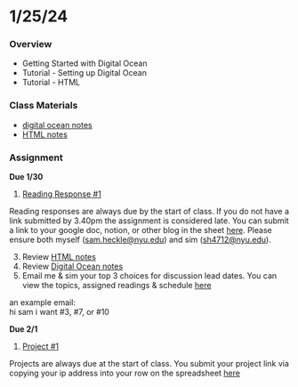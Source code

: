 # 1/25/24
### Overview  
* Getting Started with Digital Ocean
* Tutorial - Setting up Digital Ocean
* Tutorial - HTML
### Class Materials
* [digital ocean notes](../../notes/digital_ocean.md)
* [HTML notes](../../notes/html.md)
### Assignment
**Due 1/30**  
1. [Reading Response #1](https://github.com/samheckle/networked-media-sp-24/blob/main/assignments/readings.md#reading-response-1)

Reading responses are always due by the start of class. If you do not have a link submitted by 3.40pm the assignment is considered late. You can submit a link to your google doc, notion, or other blog in the sheet [here](https://docs.google.com/spreadsheets/d/1I4rMb-gg-LCbdFIfDhe7uzGNk5gqZN4I2E5XjWZsquM/edit#gid=1715658920). Please ensure both myself (sam.heckle@nyu.edu) and sim (sh4712@nyu.edu).

3. Review [HTML notes](../../notes/html.md)
4. Review [Digital Ocean notes](../../notes/digital_ocean.md)
5. Email me & sim your top 3 choices for discussion lead dates. You can view the topics, assigned readings & schedule [here](https://github.com/samheckle/networked-media-sp-24/blob/main/assignments/readings.md)  
  
an example email:  
hi sam i want #3, #7, or #10

**Due 2/1**
1. [Project #1](https://github.com/samheckle/networked-media-sp-24/blob/main/assignments/projects.md#project-1)

Projects are always due at the start of class. You submit your project link via copying your ip address into your row on the spreadsheet [here](https://docs.google.com/spreadsheets/d/1I4rMb-gg-LCbdFIfDhe7uzGNk5gqZN4I2E5XjWZsquM/edit#gid=0)
